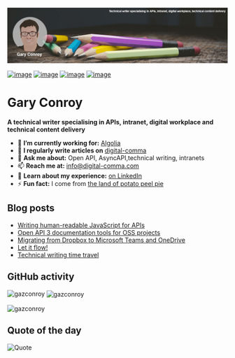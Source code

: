 ![alt](gary-banner.jpg)

[![image](https://img.shields.io/badge/LinkedIn-0077B5?style=for-the-badge&logo=linkedin&logoColor=white)](https://www.linkedin.com/in/garyconroy/)
[![image](https://img.shields.io/badge/GitHub-100000?style=for-the-badge&logo=github&logoColor=white)](https://github.com/gazconroy)
[![image](https://img.shields.io/badge/Gmail-D14836?style=for-the-badge&logo=gmail&logoColor=white)](mailto:info@digital-comma.com)
[![image](https://img.shields.io/badge/RSS-FFA500?style=for-the-badge&logo=rss&logoColor=white)](https://digital-comma.com/feed.xml)

# Gary Conroy

**A technical writer specialising in APIs, intranet, digital workplace and technical content delivery**

- 🔭  **I’m currently working for:** [Algolia](https://www.algolia.com/)
- 📝  **I regularly write articles on** [digital-comma](https://digital-comma.com/)
- 💬  **Ask me about:** Open API, AsyncAPI,technical writing, intranets
- 📫  **Reach me at:** info@digital-comma.com
- 📄  **Learn about my experience:** [on LinkedIn](https://www.linkedin.com/in/garyconroy/)
- ⚡ **Fun fact:** I come from [the land of potato peel pie](https://en.wikipedia.org/wiki/Guernsey)

## Blog posts
<!-- BLOG-POST-LIST:START -->
- [Writing human-readable JavaScript for APIs](https://digital-comma.com/javascript/writing-human-readable-javascript-for-apis.html)
- [Open API 3 documentation tools for OSS projects](https://digital-comma.com/open%20api/open-api-3-documentation-tools-oss-projects.html)
- [Migrating from Dropbox to Microsoft Teams and OneDrive](https://digital-comma.com/microsoft%20365/migrating-dropbox-microsoft-teams.html)
- [Let it flow!](https://digital-comma.com/microsoft%20365/let-it-flow.html)
- [Technical writing time travel](https://digital-comma.com/technical%20writing/technical-writing-time-travel.html)
<!-- BLOG-POST-LIST:END -->

## GitHub activity

<p><img align="left" src="https://github-readme-stats.vercel.app/api/top-langs?username=gazconroy&show_icons=true&locale=en&layout=compact" alt="gazconroy" /></p>

<p>&nbsp;<img align="center" src="https://github-readme-stats.vercel.app/api?username=gazconroy&show_icons=true&locale=en" alt="gazconroy" /></p>

<p><img align="center" src="https://github-readme-streak-stats.herokuapp.com/?user=gazconroy&" alt="gazconroy" /></p>

## Quote of the day

![Quote](https://github-readme-quotes.herokuapp.com/quote?layout=socrates)
